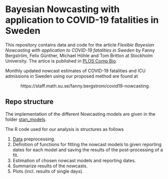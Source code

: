 # Bayesian Nowcasting with application to COVID-19 fatalities in Sweden

This repository contains data and code for the article *Flexible Bayesian Nowcasting with application to COVID-19 fatalities in Sweden* by Fanny Bergström, Felix Günther, Michael Höhle and Tom Britton at Stockholm University. The artice is published in [PLOS Comp Bio](https://doi.org/10.1371/journal.pcbi.1010767).

Monthly updated nowcast estimates of COVID-19 fatalities and ICU admissions in Sweden using our proposed method are found at 
<p align="center">
  https://staff.math.su.se/fanny.bergstrom/covid19-nowcasting.
</p>

## Repo structure

The implementation of the different Nowcasting models are given in the folder [stan_models](https://github.com/fannybergstrom/nowcasting_covid19/tree/main/code/stan_models).

The R code used for our analysis is structures as follows

1. [Data](https://github.com/fannybergstrom/nowcasting_covid19/tree/main/data/fohm) preprocessing. 
2. Definition of functions for fitting the nowcast models to given reporting dates for each model 
   and saving the results of the post-processing of a fit.
3. Estimation of chosen nowcast models and reporting dates.
4. Summarize results of the nowcasts.
5. Plots (incl. results of single days).
